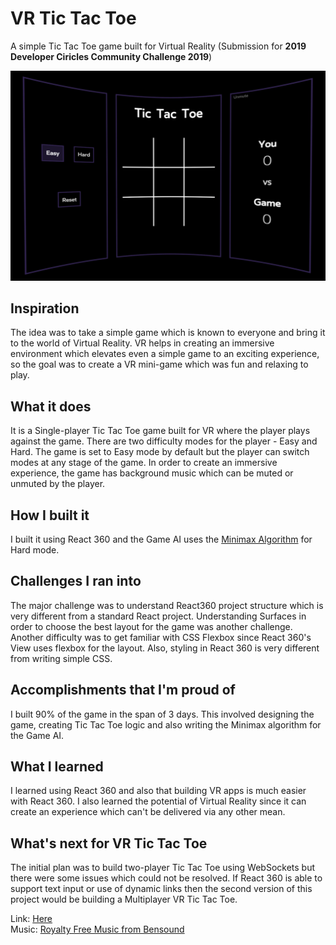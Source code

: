 # VR Tic Tac Toe

A simple Tic Tac Toe game built for Virtual Reality (Submission for **2019 Developer Ciricles Community Challenge 2019**)

![Screenshot](screenshot/1.png)

## Inspiration

The idea was to take a simple game which is known to everyone and bring it to the world of Virtual Reality. VR helps in creating an immersive environment which elevates even a simple game to an exciting experience, so the goal was to create a VR mini-game which was fun and relaxing to play.

## What it does

It is a Single-player Tic Tac Toe game built for VR where the player plays against the game. There are two difficulty modes for the player - Easy and Hard. The game is set to Easy mode by default but the player can switch modes at any stage of the game. In order to create an immersive experience, the game has background music which can be muted or unmuted by the player.

## How I built it

I built it using React 360 and the Game AI uses the [Minimax Algorithm](https://en.wikipedia.org/wiki/Minimax) for Hard mode.

## Challenges I ran into

The major challenge was to understand React360 project structure which is very different from a standard React project. Understanding Surfaces in order to choose the best layout for the game was another challenge. Another difficulty was to get familiar with CSS Flexbox since React 360's View uses flexbox for the layout. Also, styling in React 360 is very different from writing simple CSS.

## Accomplishments that I'm proud of

I built 90% of the game in the span of 3 days. This involved designing the game, creating Tic Tac Toe logic and also writing the Minimax algorithm for the Game AI.

## What I learned

I learned using React 360 and also that building VR apps is much easier with React 360. I also learned the potential of Virtual Reality since it can create an experience which can't be delivered via any other mean.

## What's next for VR Tic Tac Toe

The initial plan was to build two-player Tic Tac Toe using WebSockets but there were some issues which could not be resolved. If React 360 is able to support text input or use of dynamic links then the second version of this project would be building a Multiplayer VR Tic Tac Toe.

Link: [Here](https://sleepy-almeida-d59ef4.netlify.com/)  
Music: [Royalty Free Music from Bensound](https://www.bensound.com/royalty-free-music/track/dreams-chill-out)
